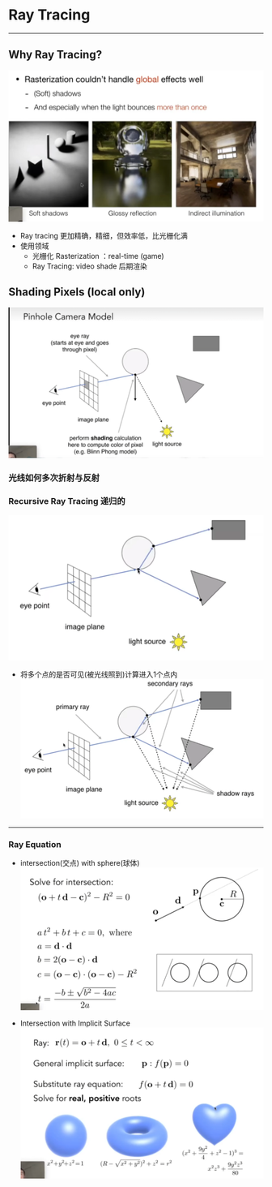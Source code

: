 # Ray Tracing
---

## Why Ray Tracing?
![](attachments/Pasted%20image%2020220830225731.png)
- Ray tracing 更加精确，精细，但效率低，比光栅化满
- 使用领域
	- 光栅化 Rasterization ：real-time (game)
	- Ray Tracing:  video shade 后期渲染 

## Shading Pixels (local only)
![](attachments/Pasted%20image%2020220830230720.png)

### 光线如何多次折射与反射
### Recursive Ray Tracing 递归的
![](attachments/Pasted%20image%2020220830230900.png)
- 将多个点的是否可见(被光线照到)计算进入1个点内
 ![](attachments/Pasted%20image%2020220830231105.png)
 ---
### Ray Equation
- intersection(交点) with sphere(球体)
![](attachments/Pasted%20image%2020220830231506.png)

- Intersection with Implicit Surface
![](attachments/Pasted%20image%2020220830231603.png)